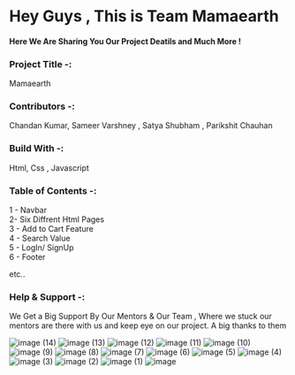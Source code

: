 <h1> Hey Guys , This is Team Mamaearth </h1>
<h4> Here We Are Sharing You Our Project Deatils and Much More ! </h4>

<h3> Project Title  -:</h3>
<p> Mamaearth <p>

<h3> Contributors  -:</h3>
<p> Chandan Kumar, Sameer Varshney ,  Satya Shubham , Parikshit Chauhan <p>

<h3> Build With  -:</h3>
<p> Html, Css , Javascript </p>

<h3> Table of Contents  -:</h3>
<p> 
1 - Navbar <br>
2-  Six Diffrent Html Pages<br>
3 - Add to Cart Feature<br>
4 - Search Value<br>
5 - LogIn/ SignUp<br>
6 - Footer<br>

etc..

 </p>

<h3> Help & Support -:</h3>
<p> We Get a Big Support By Our Mentors & Our Team , Where we stuck our mentors are there with us and keep eye on our project. A big thanks to them </p>


![image (14)](https://user-images.githubusercontent.com/104209441/190216276-71daa954-e213-4c98-a91f-e0d9b5f400cb.png)
![image (13)](https://user-images.githubusercontent.com/104209441/190216319-03da21d0-cfef-4d49-932f-60efb4331728.png)
![image (12)](https://user-images.githubusercontent.com/104209441/190216328-22724e3c-98cd-46ad-88e9-5bb5f70f4e55.png)
![image (11)](https://user-images.githubusercontent.com/104209441/190216341-d16b7b79-888e-409c-94ea-2fb799e3f34e.png)
![image (10)](https://user-images.githubusercontent.com/104209441/190216347-705f12e6-53dd-4958-a193-24af35253bd3.png)
![image (9)](https://user-images.githubusercontent.com/104209441/190216359-b655fa23-7eb5-4103-aa9e-3f2bbc4ac2ca.png)
![image (8)](https://user-images.githubusercontent.com/104209441/190216366-9dacf31d-2fd8-440d-ba4b-bb8eb432ba6e.png)
![image (7)](https://user-images.githubusercontent.com/104209441/190216371-a48165e2-0eb5-474b-bfa2-6817a7d77ddc.png)
![image (6)](https://user-images.githubusercontent.com/104209441/190216376-07c2ab5e-060e-4dc4-9d9a-5f18a7393da3.png)
![image (5)](https://user-images.githubusercontent.com/104209441/190216381-7d994a3d-45a0-4cbf-ad16-95ebabba682b.png)
![image (4)](https://user-images.githubusercontent.com/104209441/190216394-1d59a9af-6c1b-44e2-a96b-6a29838f70d4.png)
![image (3)](https://user-images.githubusercontent.com/104209441/190216401-330161aa-3106-46e1-8205-90c98460e8a8.png)
![image (2)](https://user-images.githubusercontent.com/104209441/190216413-7fcc45d9-746a-4fce-814e-314845b037d2.png)
![image (1)](https://user-images.githubusercontent.com/104209441/190216422-221d5f3c-b93e-4ba5-8abc-8c8230d191f1.png)
![image](https://user-images.githubusercontent.com/104209441/190216433-46450c60-6ef2-4f96-9e9e-435011e61e78.png)
